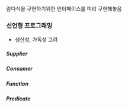 람다식을 구현하기위한 인터페이스를 미리 구현해놓음

### 선언형 프로그래밍

- 생산성, 가독성 고려

##### Supplier

##### Consumer

##### Function




##### Predicate


